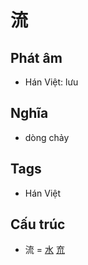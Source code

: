 # 流

## Phát âm
* Hán Việt: lưu

## Nghĩa
* dòng chảy

## Tags
* Hán Việt

## Cấu trúc
* 流 = [水](水.md) [㐬](㐬.md)

<script>window.HANZI_FIELD='流';</script>